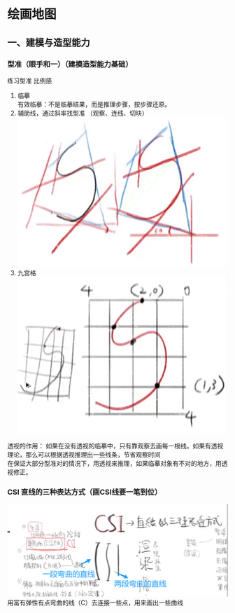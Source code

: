 # 绘画地图
## 一、建模与造型能力 
### 型准（眼手和一）（建模造型能力基础）
练习型准 比例感  
1) 临摹  
有效临摹：不是临摹结果，而是推理步骤，按步骤还原。
2) 辅助线，通过斜率找型准 （观察、连线、切块）  
![](2024-01-15-20-24-35.png)
3) 九宫格
   ![](2024-01-15-20-27-26.png)  

透视的作用：
如果在没有透视的临摹中，只有靠观察去画每一根线。如果有透视理论，那么可以根据透视推理出一些线条，节省观察时间  
在保证大部分型准对的情况下，用透视来推理，如果临摹对象有不对的地方，用透视修正。

### CSI 直线的三种表达方式（画CSI线要一笔到位）
![](2024-01-16-00-51-08.png)  
用富有弹性有点弯曲的线（C）去连接一些点，用来画出一些曲线